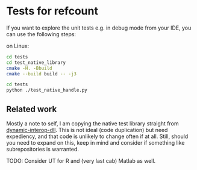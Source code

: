 # Tests for refcount

If you want to explore the unit tests e.g. in debug mode from your IDE, you can use the following steps:

on Linux: 

```sh
cd tests
cd test_native_library
cmake -H. -Bbuild
cmake --build build -- -j3
```

```sh
cd tests
python ./test_native_handle.py 
```

## Related work

Mostly a note to self, I am copying the native test library straight from [dynamic-interop-dll](https://github.com/rdotnet/dynamic-interop-dll). This is not ideal (code duplication) but need expediency, and that code is unlikely to change often if at all. Still, should you need to expand on this, keep in mind and consider if something like subrepositories is warranted.

TODO: Consider UT for R and (very last cab) Matlab as well.